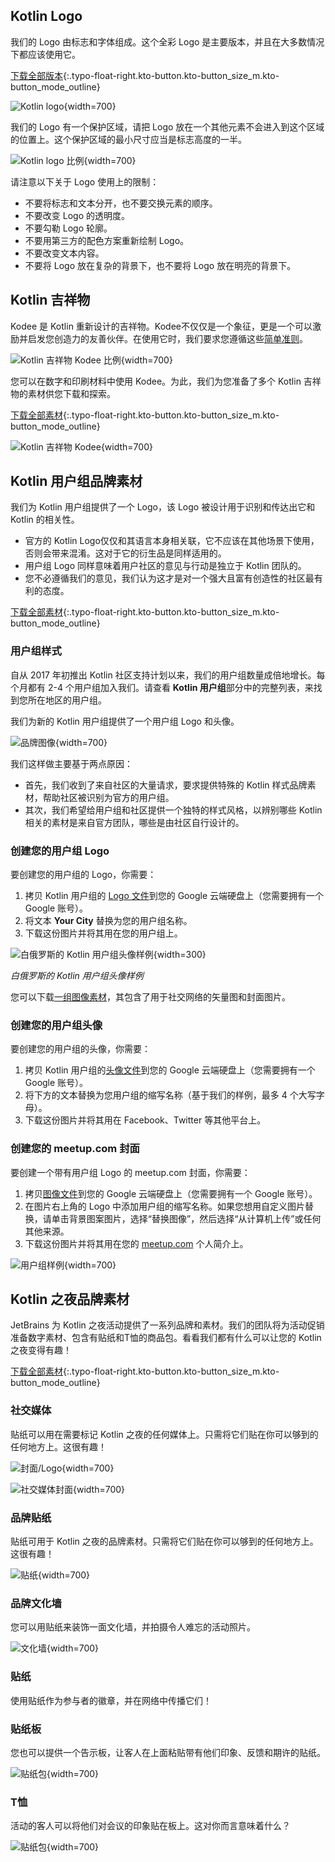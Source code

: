 [//]: # (title: Kotlin 品牌素材)

## Kotlin Logo

我们的 Logo 由标志和字体组成。这个全彩 Logo 是主要版本，并且在大多数情况下都应该使用它。

[下载全部版本](https://resources.jetbrains.com/storage/products/kotlin/docs/kotlin_logos.zip){:.typo-float-right.kto-button.kto-button_size_m.kto-button_mode_outline}

![Kotlin logo](kotlin-logo.png){width=700}

我们的 Logo 有一个保护区域，请把 Logo 放在一个其他元素不会进入到这个区域的位置上。这个保护区域的最小尺寸应当是标志高度的一半。

![Kotlin logo 比例](kotlin-logo-guidelines.png){width=700}

请注意以下关于 Logo 使用上的限制：

* 不要将标志和文本分开，也不要交换元素的顺序。
* 不要改变 Logo 的透明度。
* 不要勾勒 Logo 轮廓。
* 不要用第三方的配色方案重新绘制 Logo。
* 不要改变文本内容。
* 不要将 Logo 放在复杂的背景下，也不要将 Logo 放在明亮的背景下。

## Kotlin 吉祥物

Kodee 是 Kotlin 重新设计的吉祥物。Kodee不仅仅是一个象征，更是一个可以激励并启发您创造力的友善伙伴。在使用它时，我们要求您遵循这些[简单准则](https://resources.jetbrains.com/storage/products/kotlin/docs/kotlin_mascot.zip)。

![Kotlin 吉祥物 Kodee 比例](mascot-body-proportions.png){width=700}

您可以在数字和印刷材料中使用 Kodee。为此，我们为您准备了多个 Kotlin 吉祥物的素材供您下载和探索。

[下载全部素材](https://resources.jetbrains.com/storage/products/kotlin/docs/kotlin_mascot_2.zip){:.typo-float-right.kto-button.kto-button_size_m.kto-button_mode_outline}

![Kotlin 吉祥物 Kodee](mascot-in-action.png){width=700}

## Kotlin 用户组品牌素材

我们为 Kotlin 用户组提供了一个 Logo，该 Logo 被设计用于识别和传达出它和 Kotlin 的相关性。

* 官方的 Kotlin Logo仅仅和其语言本身相关联，它不应该在其他场景下使用，否则会带来混淆。这对于它的衍生品是同样适用的。
* 用户组 Logo 同样意味着用户社区的意见与行动是独立于 Kotlin 团队的。
* 您不必遵循我们的意见，我们认为这才是对一个强大且富有创造性的社区最有利的态度。

[下载全部素材](https://drive.google.com/drive/folders/0B3Zi34svOj1RZ2sxZExhblRJc1k){:.typo-float-right.kto-button.kto-button_size_m.kto-button_mode_outline}

### 用户组样式

自从 2017 年初推出 Kotlin 社区支持计划以来，我们的用户组数量成倍地增长。每个月都有 2-4 个用户组加入我们。请查看 **Kotlin 用户组**部分中的完整列表，来找到您所在地区的用户组。

我们为新的 Kotlin 用户组提供了一个用户组 Logo 和头像。

![品牌图像](kotlin-user-group-logo.png){width=700}

我们这样做主要基于两点原因：

* 首先，我们收到了来自社区的大量请求，要求提供特殊的 Kotlin 样式品牌素材，帮助社区被识别为官方的用户组。
* 其次，我们希望给用户组和社区提供一个独特的样式风格，以辨别哪些 Kotlin 相关的素材是来自官方团队，哪些是由社区自行设计的。

### 创建您的用户组 Logo

要创建您的用户组的 Logo，你需要：
1. 拷贝 Kotlin 用户组的 [Logo 文件](https://docs.google.com/drawings/d/1IcJp8Z2jAwEliXrHB-l9RNK_2LrqGTkNuPPtjrW1iIU/edit)到您的 Google 云端硬盘上（您需要拥有一个 Google 账号）。
2. 将文本 **Your City** 替换为您的用户组名称。
3. 下载这份图片并将其用在您的用户组上。

![白俄罗斯的 Kotlin 用户组头像样例](kotlin-user-group-avatar.png){width=300}

*白俄罗斯的 Kotlin 用户组头像样例*

您可以下载[一组图像素材](https://drive.google.com/drive/folders/0B3Zi34svOj1RZ2sxZExhblRJc1k)，其包含了用于社交网络的矢量图和封面图片。

### 创建您的用户组头像

要创建您的用户组的头像，你需要：
1. 拷贝 Kotlin 用户组的[头像文件](https://docs.google.com/drawings/d/1buhwccmllb7wFS0OIAub0WC4DIuSHRiDpjEQhB4tkPs/edit)到您的 Google 云端硬盘上（您需要拥有一个 Google 账号）。
2. 将下方的文本替换为您用户组的缩写名称（基于我们的样例，最多 4 个大写字母）。
3. 下载这份图片并将其用在 Facebook、Twitter 等其他平台上。

### 创建您的 meetup.com 封面

要创建一个带有用户组 Logo 的 meetup.com 封面，你需要：
1. 拷贝[图像文件](https://drive.google.com/file/d/1g_0Plf_do6vrXvy1R-Hx430vfV2CPVKN/view)到您的 Google 云端硬盘上（您需要拥有一个 Google 账号）。
2. 在图片右上角的 Logo 中添加用户组的缩写名称。如果您想用自定义图片替换，请单击背景图案图片，选择“替换图像”，然后选择“从计算机上传”或任何其他来源。
3. 下载这份图片并将其用在您的 [meetup.com](https://meetup.com) 个人简介上。

![用户组样例](kotlin-user-group.png){width=700}

## Kotlin 之夜品牌素材

JetBrains 为 Kotlin 之夜活动提供了一系列品牌和素材。我们的团队将为活动促销准备数字素材、包含有贴纸和T恤的商品包。看看我们都有什么可以让您的 Kotlin 之夜变得有趣！

[下载全部素材](https://drive.google.com/drive/folders/1wTJ-PiO6VvbY6XdACGLsWZ_N8KHI0Nvr){:.typo-float-right.kto-button.kto-button_size_m.kto-button_mode_outline}

### 社交媒体

贴纸可以用在需要标记 Kotlin 之夜的任何媒体上。只需将它们贴在你可以够到的任何地方上。这很有趣！

![封面/Logo](kotlin-night-cover.svg){width=700}

![社交媒体封面](kotlin-night-fb.svg){width=700}

### 品牌贴纸

贴纸可用于 Kotlin 之夜的品牌素材。只需将它们贴在你可以够到的任何地方上。这很有趣！

![贴纸](kotlin-night-stickers.svg){width=700}

<!-- ![Stickers usage](kotlin-night-stickers-usage.svg){width=700} -->

### 品牌文化墙

您可以用贴纸来装饰一面文化墙，并拍摄令人难忘的活动照片。

![文化墙](kotlin-night-press-wall.svg){width=700}

### 贴纸

使用贴纸作为参与者的徽章，并在网络中传播它们！

### 贴纸板

您也可以提供一个告示板，让客人在上面粘贴带有他们印象、反馈和期许的贴纸。

![贴纸包](kotlin-night-board.svg){width=700}

### T恤

活动的客人可以将他们对会议的印象贴在板上。这对你而言意味着什么？

![贴纸包](kotlin-night-t-shirt.svg){width=700}